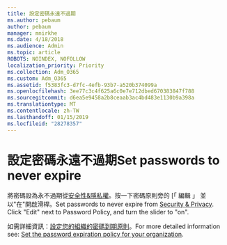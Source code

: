 ```yaml
---
title: 設定密碼永遠不過期
ms.author: pebaum
author: pebaum
manager: mnirkhe
ms.date: 4/18/2018
ms.audience: Admin
ms.topic: article
ROBOTS: NOINDEX, NOFOLLOW
localization_priority: Priority
ms.collection: Adm_O365
ms.custom: Adm_O365
ms.assetid: f5383fc3-d7fc-4efb-93b7-a520b374099a
ms.openlocfilehash: 3ee77c3c4f625a6c0e7e712dbed670383847f788
ms.sourcegitcommit: d6ea5e9458a2b8ceaab3ac4bd483e1130b9a398a
ms.translationtype: MT
ms.contentlocale: zh-TW
ms.lasthandoff: 01/15/2019
ms.locfileid: "28278357"
---
```

# <a name="set-passwords-to-never-expire"></a><span data-ttu-id="cfa8d-102">設定密碼永遠不過期</span><span class="sxs-lookup"><span data-stu-id="cfa8d-102">Set passwords to never expire</span></span>

<span data-ttu-id="cfa8d-p101">將密碼設為永不過期從[安全性&amp;隱私權](https://portal.office.com/adminportal/home#/settings/security)。按一下密碼原則旁的 [「 編輯 」 並以"在"開啟滑桿。</span><span class="sxs-lookup"><span data-stu-id="cfa8d-p101">Set passwords to never expire from [Security &amp; Privacy](https://portal.office.com/adminportal/home#/settings/security). Click "Edit" next to Password Policy, and turn the slider to "on".</span></span>
  
<span data-ttu-id="cfa8d-105">如需詳細資訊：[設定您的組織的密碼到期原則](https://support.office.com/en-us/article/set-the-password-expiration-policy-for-your-organization-0f54736f-eb22-414c-8273-498a0918678f)。</span><span class="sxs-lookup"><span data-stu-id="cfa8d-105">For more detailed information see: [Set the password expiration policy for your organization](https://support.office.com/en-us/article/set-the-password-expiration-policy-for-your-organization-0f54736f-eb22-414c-8273-498a0918678f).</span></span>
  

